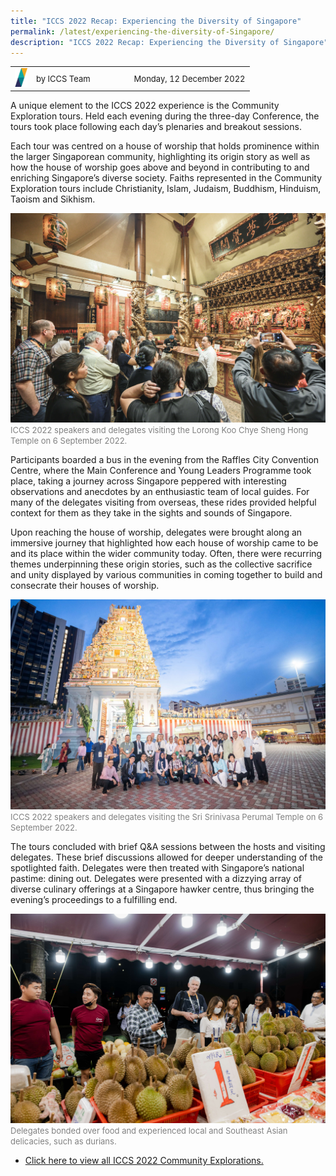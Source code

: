 ```yaml
---
title: "ICCS 2022 Recap: Experiencing the Diversity of Singapore"
permalink: /latest/experiencing-the-diversity-of-Singapore/
description: "ICCS 2022 Recap: Experiencing the Diversity of Singapore"
---
```

<table>
 <tr>
	 <td><img src="/images/ICCS-parallelogram_narrow.png" style="width:20px"></td>
	 <td><font size="-1">by ICCS Team</font></td>
	 <td></td>
	 <td></td>
	 <td></td>
	 <td></td>
	 <td><font size="-1">Monday, 12 December 2022</font></td>
	</tr>
	<tr></tr>
</table>

A unique element to the ICCS 2022 experience is the Community Exploration tours. Held each evening during the three-day Conference, the tours took place following each day’s plenaries and breakout sessions. 

Each tour was centred on a house of worship that holds prominence within the larger Singaporean community, highlighting its origin story as well as how the house of worship goes above and beyond in contributing to and enriching Singapore’s diverse society. Faiths represented in the Community Exploration tours include Christianity, Islam, Judaism, Buddhism, Hinduism, Taoism and Sikhism.

![](/images/RT_CE%201%20-79.jpg)
<font color = "grey"><font size="-1">ICCS 2022 speakers and delegates visiting the Lorong Koo Chye Sheng Hong Temple on 6 September 2022.</font></font>

Participants boarded a bus in the evening from the Raffles City Convention Centre, where the Main Conference and Young Leaders Programme took place, taking a journey across Singapore peppered with interesting observations and anecdotes by an enthusiastic team of local guides. For many of the delegates visiting from overseas, these rides provided helpful context for them as they take in the sights and sounds of Singapore.

Upon reaching the house of worship, delegates were brought along an immersive journey that highlighted how each house of worship came to be and its place within the wider community today. Often, there were recurring themes underpinning these origin stories, such as the collective sacrifice and unity displayed by various communities in coming together to build and consecrate their houses of worship.

![](/images/CE2_060922-109.jpg)
<font color = "grey"><font size="-1">ICCS 2022 speakers and delegates visiting the Sri Srinivasa Perumal Temple on 6 September 2022.</font></font>

The tours concluded with brief Q&A sessions between the hosts and visiting delegates. These brief discussions allowed for deeper understanding of the spotlighted faith. Delegates were then treated with Singapore’s national pastime: dining out. Delegates were presented with a dizzying array of diverse culinary offerings at a Singapore hawker centre, thus bringing the evening’s proceedings to a fulfilling end.

![](/images/CE3_06092022_291.jpg)
<font color = "grey"><font size="-1">Delegates bonded over food and experienced local and Southeast Asian delicacies, such as durians.</font></font> 

* [Click here to view all ICCS 2022 Community Explorations.](/community-experience/communityexplorations/)
